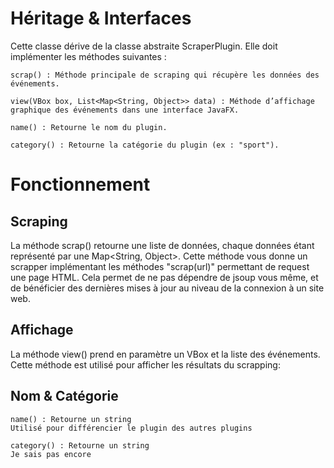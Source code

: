# Héritage & Interfaces

Cette classe dérive de la classe abstraite ScraperPlugin.
Elle doit implémenter les méthodes suivantes :

    scrap() : Méthode principale de scraping qui récupère les données des événements.

    view(VBox box, List<Map<String, Object>> data) : Méthode d’affichage graphique des événements dans une interface JavaFX.

    name() : Retourne le nom du plugin.

    category() : Retourne la catégorie du plugin (ex : "sport").

# Fonctionnement
## Scraping

La méthode scrap() retourne une liste de données, chaque données étant représenté par une Map<String, Object>.
Cette méthode vous donne un scrapper implémentant les méthodes "scrap(url)" permettant de request une page HTML. Cela permet de ne pas dépendre de jsoup vous même, et de bénéficier des dernières mises à jour au niveau de la connexion à un site web.

## Affichage

La méthode view() prend en paramètre un VBox et la liste des événements. Cette méthode est utilisé pour afficher les résultats du scrapping:

## Nom & Catégorie

    name() : Retourne un string
    Utilisé pour différencier le plugin des autres plugins

    category() : Retourne un string
    Je sais pas encore
